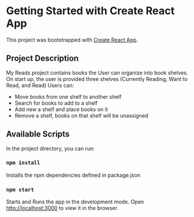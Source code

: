 # Getting Started with Create React App

This project was bootstrapped with [Create React App](https://github.com/facebook/create-react-app).

## Project Description
My Reads project contains books the User can organize into book shelves. 
On start up, the user is provided three shelves (Currently Reading, Want to Read, and Read)
Users can: 
 - Move books from one shelf to another shelf 
 - Search for books to add to a shelf 
 - Add new a shelf and place books on it 
 - Remove a shelf, books on that shelf will be unassigned 

## Available Scripts

In the project directory, you can run:

### `npm install`

Installs the npm dependencies defined in package.json

### `npm start`

Starts and Runs the app in the development mode.
Open [http://localhost:3000](http://localhost:3000) to view it in the browser.
